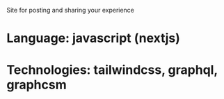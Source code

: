 Site for posting and sharing your experience

# Language: javascript (nextjs)
# Technologies: tailwindcss, graphql, graphcsm

